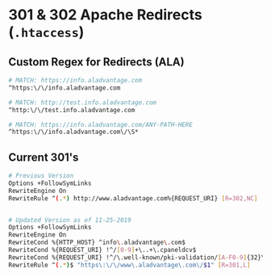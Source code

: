 # 301 & 302 Apache Redirects (```.htaccess```)


## Custom Regex for Redirects (ALA)

```bash
# MATCH: https://info.aladvantage.com
^https:\/\/info.aladvantage.com

# MATCH: http://test.info.aladvantage.com
^http:\/\/test.info.aladvantage.com

# MATCH: https://info.aladvantage.com/ANY-PATH-HERE
^https:\/\/info.aladvantage.com\/\S*
```

## Current 301's

```bash
# Previous Version
Options +FollowSymLinks
RewriteEngine On
RewriteRule ^(.*) http://www.aladvantage.com%{REQUEST_URI} [R=302,NC]


# Updated Version as of 11-25-2019
Options +FollowSymLinks
RewriteEngine On
RewriteCond %{HTTP_HOST} ^info\.aladvantage\.com$
RewriteCond %{REQUEST_URI} !^/[0-9]+\..+\.cpaneldcv$
RewriteCond %{REQUEST_URI} !^/\.well-known/pki-validation/[A-F0-9]{32}\.txt(?:\ Comodo\ DCV)?$
RewriteRule ^(.*)$ "https\:\/\/www\.aladvantage\.com\/$1" [R=301,L]

```
